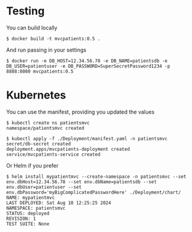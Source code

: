 

# Testing

You can build locally
```
$ docker build -t mvcpatients:0.5 .
```

And run passing in your settings
```
$ docker run -e DB_HOST=12.34.56.78 -e DB_NAME=patientsdb -e DB_USER=patientuser -e DB_PASSWORD=SuperSecretPassword1234 -p 8888:8080 mvcpatients:0.5
```

# Kubernetes

You can use the manifest, providing you updated the values

```
$ kubectl create ns patientsmvc
namespace/patientsmvc created

$ kubectl apply -f ./Deployment/manifest.yaml -n patientsmvc
secret/db-secret created
deployment.apps/mvcpatients-deployment created
service/mvcpatients-service created
```

Or Helm if you prefer
```
$ helm install mypatientmvc --create-namespace -n patientsmvc --set env.dbHost=12.34.56.78 --set env.dbName=patientsdb --set env.dbUser=patientuser --set env.dbPassword='myBigComplicatedPasswordHere' ./Deployment/chart/
NAME: mypatientmvc
LAST DEPLOYED: Sat Aug 10 12:25:25 2024
NAMESPACE: patientsmvc
STATUS: deployed
REVISION: 1
TEST SUITE: None
```